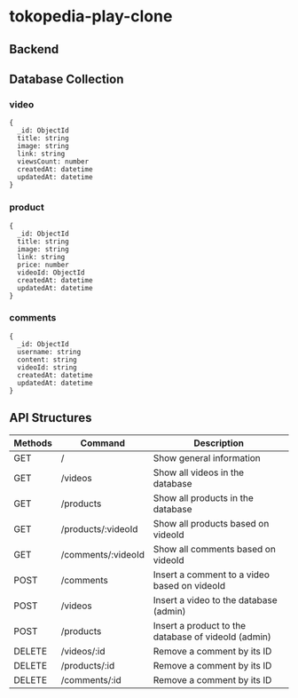 # tokopedia-play-clone

## Backend

## Database Collection

### video

```
{
  _id: ObjectId
  title: string
  image: string
  link: string
  viewsCount: number
  createdAt: datetime
  updatedAt: datetime
}
```

### product

```
{
  _id: ObjectId
  title: string
  image: string
  link: string
  price: number
  videoId: ObjectId
  createdAt: datetime
  updatedAt: datetime
}
```

### comments

```
{
  _id: ObjectId
  username: string
  content: string
  videoId: string
  createdAt: datetime
  updatedAt: datetime
}
```

## API Structures

| Methods | Command            | Description                                         |
| ------- | ------------------ | --------------------------------------------------- |
| GET     | /                  | Show general information                            |
| GET     | /videos            | Show all videos in the database                     |
| GET     | /products          | Show all products in the database                   |
| GET     | /products/:videoId | Show all products based on videoId                  |
| GET     | /comments/:videoId | Show all comments based on videoId                  |
| POST    | /comments          | Insert a comment to a video based on videoId        |
| POST    | /videos            | Insert a video to the database (admin)              |
| POST    | /products          | Insert a product to the database of videoId (admin) |
| DELETE  | /videos/:id        | Remove a comment by its ID                          |
| DELETE  | /products/:id      | Remove a comment by its ID                          |
| DELETE  | /comments/:id      | Remove a comment by its ID                          |

